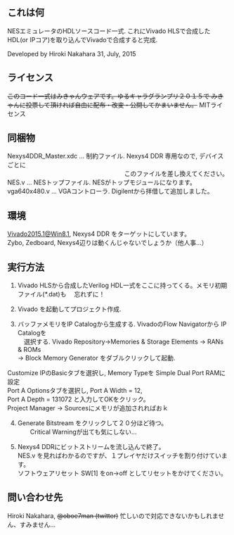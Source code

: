 ## これは何  
NESエミュレータのHDLソースコード一式. これにVivado HLSで合成したHDL(or IPコア)を取り込んでVivadoで合成すると完成.

Developed by Hiroki Nakahara
 31, July, 2015

## ライセンス  
~~このコード一式はみきゃんウェアです。ゆるキャラグランプリ２０１５で
みきゃんに投票して頂ければ自由に配布・改変・公開してかまいません。~~
MITライセンス

## 同梱物  
Nexys4DDR_Master.xdc … 制約ファイル. Nexys4 DDR 専用なので, デバイスごとに  
　　　　　　　　　　　　　　　　　　　このファイルを差し換えてください。  
NES.v … NESトップファイル. NESがトップモジュールになります。  
vga640x480.v … VGAコントローラ. Digilentから拝借して追加しました。  

## 環境  
Vivado2015.1@Win8.1, Nexys4 DDR をターゲットにしています。  
Zybo, Zedboard, Nexys4辺りは動くんじゃないでしょうか（他人事…）

## 実行方法  
1. Vivado HLSから合成したVerilog HDL一式をここに持ってくる。メモリ初期ファイル(*.dat)も
　忘れずに！  

2. Vivado を起動してプロジェクト作成.  

3. バッファメモリをIP Catalogから生成する. VivadoのFlow Navigatorから IP Catalogを  
　選択する. Vivado Repository->Memories & Storage Elements -> RANs & ROMs  
          -> Block Memory Generator をダブルクリックして起動.  

 Customize IPのBasicタブを選択し, Memory Typeを Simple Dual Port RAMに設定  
               Port A Optionsタブを選択し, Port A Width = 12,  
                                        Port A Depth = 131072 と入力してOKをクリック。  
 Project Manager -> Sourcesにメモリが追加されればおｋ  

 4. Generate Bitstream をクリックして２０分ほど待つ。  
 　　Critical Warningが出ても気にしない…  

 5. Nexys4 DDRにビットストリームを流し込んで終了。  
 NES.v を見ればわかるのですが、１プレイヤだけスイッチを割り付けています。  
 ソフトウェアリセット SW[1] をon->off としてリセットをかけてください。  

## 問い合わせ先  
Hiroki Nakahara, ~~@oboe7man (twitter)~~
忙しいので対応できないかもしれません、すみません…
